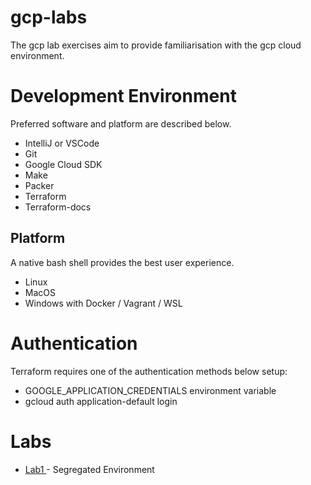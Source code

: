 # gcp-labs

The gcp lab exercises aim to provide familiarisation with the gcp cloud environment.

# Development Environment
Preferred software and platform are described below.

* IntelliJ or VSCode
* Git
* Google Cloud SDK
* Make
* Packer
* Terraform
* Terraform-docs

## Platform
A native bash shell provides the best user experience.

* Linux
* MacOS
* Windows with Docker / Vagrant / WSL

# Authentication
Terraform requires one of the authentication methods below setup:

* GOOGLE_APPLICATION_CREDENTIALS environment variable
* gcloud auth application-default login

# Labs
* [Lab1 ](lab1) - Segregated Environment
